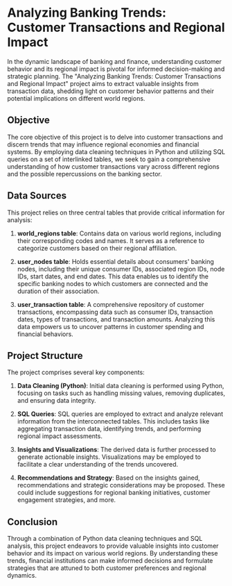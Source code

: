 # Analyzing Banking Trends: Customer Transactions and Regional Impact

In the dynamic landscape of banking and finance, understanding customer behavior and its regional impact is pivotal for informed decision-making and strategic planning. The "Analyzing Banking Trends: Customer Transactions and Regional Impact" project aims to extract valuable insights from transaction data, shedding light on customer behavior patterns and their potential implications on different world regions.

## Objective

The core objective of this project is to delve into customer transactions and discern trends that may influence regional economies and financial systems. By employing data cleaning techniques in Python and utilizing SQL queries on a set of interlinked tables, we seek to gain a comprehensive understanding of how customer transactions vary across different regions and the possible repercussions on the banking sector.

## Data Sources

This project relies on three central tables that provide critical information for analysis:

1. **world_regions table**: Contains data on various world regions, including their corresponding codes and names. It serves as a reference to categorize customers based on their regional affiliation.

2. **user_nodes table**: Holds essential details about consumers' banking nodes, including their unique consumer IDs, associated region IDs, node IDs, start dates, and end dates. This data enables us to identify the specific banking nodes to which customers are connected and the duration of their association.

3. **user_transaction table**: A comprehensive repository of customer transactions, encompassing data such as consumer IDs, transaction dates, types of transactions, and transaction amounts. Analyzing this data empowers us to uncover patterns in customer spending and financial behaviors.

## Project Structure

The project comprises several key components:

1. **Data Cleaning (Python)**: Initial data cleaning is performed using Python, focusing on tasks such as handling missing values, removing duplicates, and ensuring data integrity.

2. **SQL Queries**: SQL queries are employed to extract and analyze relevant information from the interconnected tables. This includes tasks like aggregating transaction data, identifying trends, and performing regional impact assessments.

3. **Insights and Visualizations**: The derived data is further processed to generate actionable insights. Visualizations may be employed to facilitate a clear understanding of the trends uncovered.

4. **Recommendations and Strategy**: Based on the insights gained, recommendations and strategic considerations may be proposed. These could include suggestions for regional banking initiatives, customer engagement strategies, and more.

## Conclusion

Through a combination of Python data cleaning techniques and SQL analysis, this project endeavors to provide valuable insights into customer behavior and its impact on various world regions. By understanding these trends, financial institutions can make informed decisions and formulate strategies that are attuned to both customer preferences and regional dynamics.
